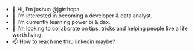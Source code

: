 - 👋 Hi, I’m joshua @jgirthcpa
- 👀 I’m interested in becoming a developer & data analyst.
- 🌱 I’m currently learning power bi & dax.
- 💞️ I’m looking to collaborate on tips, tricks and helping people live a life worth living.
- 📫 How to reach me thru linkedin maybe?

<!---
jgirthcpa/jgirthcpa is a ✨ special ✨ repository because its `README.md` (this file) appears on your GitHub profile.
You can click the Preview link to take a look at your changes.
--->
